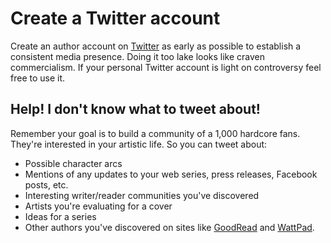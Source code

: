 # Create a Twitter account

Create an author account on [Twitter](https://www.twitter.com) as early as possible to establish
a consistent media presence. Doing it too lake looks like craven commercialism. If your personal
Twitter account is light on controversy feel free to use it. 

## Help! I don't know what to tweet about!

Remember your goal is to build a community of a 1,000 hardcore fans. They're interested in your artistic life. 
So you can tweet about:

* Possible character arcs
* Mentions of any updates to your web series, press releases, Facebook posts, etc.
* Interesting writer/reader communities you've discovered 
* Artists you're evaluating for a cover
* Ideas for a series
* Other authors you've discovered on sites like [GoodRead](https://www.goodreads.com) and [WattPad](https://www.wattpad.com).
